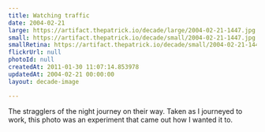 ```yaml
---
title: Watching traffic
date: 2004-02-21
large: https://artifact.thepatrick.io/decade/large/2004-02-21-1447.jpg
small: https://artifact.thepatrick.io/decade/small/2004-02-21-1447.jpg
smallRetina: https://artifact.thepatrick.io/decade/small/2004-02-21-1447@2x.jpg
flickrUrl: null
photoId: null
createdAt: 2011-01-30 11:07:14.853978
updatedAt: 2004-02-21 00:00:00
layout: decade-image

---
```

The stragglers of the night journey on their way. Taken as I journeyed to work, this photo was an experiment that came out how I wanted it to.
